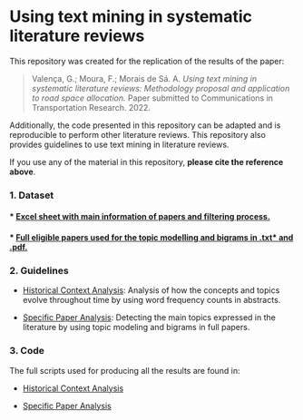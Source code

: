 Using text mining in systematic literature reviews
================

This repository was created for the replication of the results of the
paper:

> Valença, G.; Moura, F.; Morais de Sá. A. *Using text mining in
> systematic literature reviews: Methodology proposal and application to
> road space allocation.* Paper submitted to Communications in
> Transportation Research. 2022.

Additionally, the code presented in this repository can be adapted and
is reproducible to perform other literature reviews. This repository
also provides guidelines to use text mining in literature reviews.

If you use any of the material in this repository, **please cite the
reference above**.

### 1. Dataset

#### \* [Excel sheet with main information of papers and filtering process.](/Data/table_systematic_review.xlsx)

#### \* [Full eligible papers used for the topic modelling and bigrams in .txt\* and .pdf.](/Data/Full_papers/)

### 2. Guidelines

-   [Historical Context Analysis](Historical_Context_Abs_TM.md):
    Analysis of how the concepts and topics evolve throughout time by
    using word frequency counts in abstracts.

-   [Specific Paper Analysis](LDA_Bigrams_Full_Papers.md): Detecting the
    main topics expressed in the literature by using topic modeling and
    bigrams in full papers.

### 3. Code

The full scripts used for producing all the results are found in:

-   [Historical Context Analysis](/Scripts/Script_Historical_Analysis.R)

-   [Specific Paper Analysis](/Scripts/LDA%20R%20script.R)

#### 

